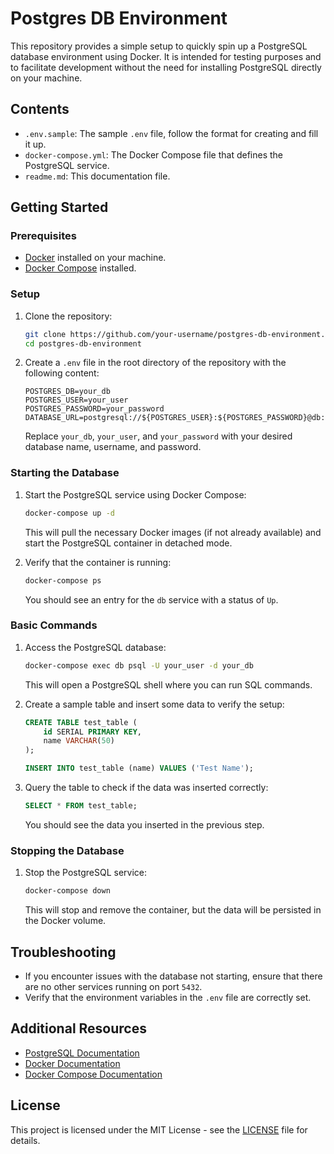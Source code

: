 # Postgres DB Environment

This repository provides a simple setup to quickly spin up a PostgreSQL database environment using Docker. It is intended for testing purposes and to facilitate development without the need for installing PostgreSQL directly on your machine.

## Contents

- `.env.sample`: The sample `.env` file, follow the format for creating and fill it up.
- `docker-compose.yml`: The Docker Compose file that defines the PostgreSQL service.
- `readme.md`: This documentation file.

## Getting Started

### Prerequisites

- [Docker](https://www.docker.com/products/docker-desktop) installed on your machine.
- [Docker Compose](https://docs.docker.com/compose/install/) installed.

### Setup

1. Clone the repository:

   ```bash
   git clone https://github.com/your-username/postgres-db-environment.git
   cd postgres-db-environment
   ```

2. Create a `.env` file in the root directory of the repository with the following content:

   ```env
   POSTGRES_DB=your_db
   POSTGRES_USER=your_user
   POSTGRES_PASSWORD=your_password
   DATABASE_URL=postgresql://${POSTGRES_USER}:${POSTGRES_PASSWORD}@db:5432/${POSTGRES_DB}
   ```

   Replace `your_db`, `your_user`, and `your_password` with your desired database name, username, and password.

### Starting the Database

1. Start the PostgreSQL service using Docker Compose:

   ```bash
   docker-compose up -d
   ```

   This will pull the necessary Docker images (if not already available) and start the PostgreSQL container in detached mode.

2. Verify that the container is running:

   ```bash
   docker-compose ps
   ```

   You should see an entry for the `db` service with a status of `Up`.

### Basic Commands

1. Access the PostgreSQL database:

   ```bash
   docker-compose exec db psql -U your_user -d your_db
   ```

   This will open a PostgreSQL shell where you can run SQL commands.

2. Create a sample table and insert some data to verify the setup:

   ```sql
   CREATE TABLE test_table (
       id SERIAL PRIMARY KEY,
       name VARCHAR(50)
   );

   INSERT INTO test_table (name) VALUES ('Test Name');
   ```

3. Query the table to check if the data was inserted correctly:

   ```sql
   SELECT * FROM test_table;
   ```

   You should see the data you inserted in the previous step.

### Stopping the Database

1. Stop the PostgreSQL service:

   ```bash
   docker-compose down
   ```

   This will stop and remove the container, but the data will be persisted in the Docker volume.

## Troubleshooting

- If you encounter issues with the database not starting, ensure that there are no other services running on port `5432`.
- Verify that the environment variables in the `.env` file are correctly set.

## Additional Resources

- [PostgreSQL Documentation](https://www.postgresql.org/docs/)
- [Docker Documentation](https://docs.docker.com/)
- [Docker Compose Documentation](https://docs.docker.com/compose/)

## License

This project is licensed under the MIT License - see the [LICENSE](LICENSE) file for details.
